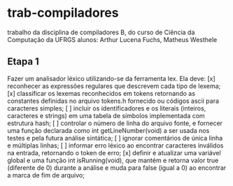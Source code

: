 # trab-compiladores
trabalho da disciplina de compiladores B, do curso de Ciência da Computação da UFRGS
alunos: Arthur Lucena Fuchs, Matheus Westhele

## Etapa 1
Fazer um analisador léxico utilizando-se da ferramenta lex. Ela deve:
[x] reconhecer as expressões regulares que descrevem cada tipo de lexema;
[x] classificar os lexemas reconhecidos em tokens retornando as constantes definidas no
arquivo tokens.h fornecido ou códigos ascii para caracteres simples;
[ ] incluir os identificadores e os literais (inteiros, caracteres e strings) em uma tabela de
símbolos implementada com estrutura hash;
[ ] controlar o número de linha do arquivo fonte, e fornecer uma função declarada como
int getLineNumber(void) a ser usada nos testes e pela futura análise sintática;
[ ] ignorar comentários de única linha e múltiplas linhas;
[ ] informar erro léxico ao encontrar caracteres inválidos na entrada, retornando o token
de erro;
[x] definir e atualizar uma variável global e uma função int isRunning(void), que
mantém e retorna valor true (diferente de 0) durante a análise e muda para false (igual
a 0) ao encontrar a marca de fim de arquivo;
